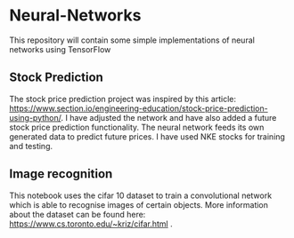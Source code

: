 # Neural-Networks
This repository will contain some simple implementations of neural networks using TensorFlow

## Stock Prediction ##
The stock price prediction project was inspired by this article: https://www.section.io/engineering-education/stock-price-prediction-using-python/. I have adjusted the network and have also added a future stock price prediction functionality. The neural network feeds its own generated data to predict future prices. I have used NKE stocks for training and testing.

## Image recognition ##
This notebook uses the cifar 10 dataset to train a convolutional network which is able to recognise images of certain objects. More information about the dataset can be found here: https://www.cs.toronto.edu/~kriz/cifar.html .
